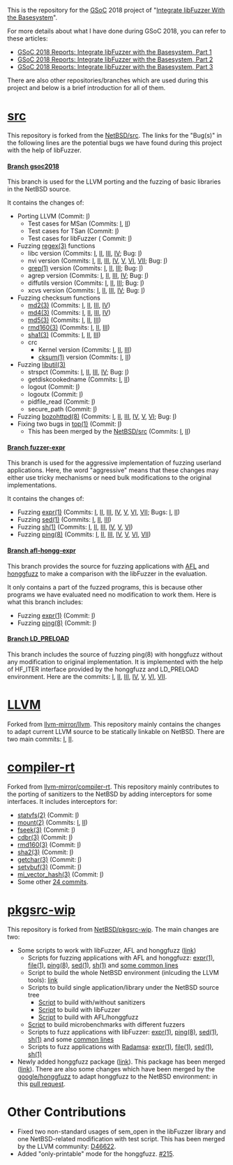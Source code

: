 This is the repository for the [GSoC](https://summerofcode.withgoogle.com/) 2018 project of 
"[Integrate libFuzzer With the Basesystem](https://summerofcode.withgoogle.com/projects/#6417656001855488)".

For more details about what I have done during GSoC 2018, you can refer to these articles:

- [GSoC 2018 Reports: Integrate libFuzzer with the Basesystem, Part 1](http://blog.netbsd.org/tnf/entry/gsoc_2018_reports_integrate_libfuzzer)
- [GSoC 2018 Reports: Integrate libFuzzer with the Basesystem, Part 2](http://blog.netbsd.org/tnf/entry/gsoc_2018_reports_integrate_libfuzzer1)
- [GSoC 2018 Reports: Integrate libFuzzer with the Basesystem, Part 3](http://blog.netbsd.org/tnf/entry/gsoc_2018_reports_integrate_libfuzzer2)

There are also other repositories/branches which are used during this project and below
is a brief introduction for all of them.


# [src](https://github.com/plusun/src/)
This repository is forked from the [NetBSD/src](https://github.com/NetBSD/src). The links for
the "Bug(s)" in the following lines are the potential bugs we have found during this project
with the help of libFuzzer.

#### [Branch gsoc2018](https://github.com/plusun/src/)
This branch is used for the LLVM porting and the fuzzing of basic libraries in the NetBSD source.

It contains the changes of:
- Porting LLVM (Commit: [I](https://github.com/plusun/src/commit/57ce7ee505381288e2c075f5bc24e454dcaa8774))
  - Test cases for MSan (Commits: [I](https://github.com/plusun/src/commit/78d5dfd33215508af3a8824c7ba1392d6ceacf8a), [II](https://github.com/plusun/src/commit/5d96c8f8e084f006824536bfd0622ee3788bc23c))
  - Test cases for TSan (Commit: [I](https://github.com/plusun/src/commit/5f537712dde1e4eb87b6022e371cd48393a4bb5e))
  - Test cases for libFuzzer ( Commit: [I](https://github.com/plusun/src/commit/ff6d9228c17140919df34c280e32823bcbf7ecf6))
- Fuzzing [regex(3)](http://netbsd.gw.com/cgi-bin/man-cgi?regex+3+NetBSD-current) functions
  - libc version (Commits: [I](https://github.com/plusun/src/commit/0d828a78c982fb2289b86ec619896bfda55c29d7), [II](https://github.com/plusun/src/commit/74bc15fcf31878278cb8f8281a1bbde843e6ae1c), [III](https://github.com/plusun/src/commit/f4653a2a658a7422f4ee4077906dcdb3e0448850), [IV](https://github.com/plusun/src/commit/5bb3dffd418d72ff018782ad0f056f82560bf0fb); Bug: [I](https://github.com/plusun/src/tree/gsoc2018/tests/fuzz/regex/libc/regexec/bug))
  - nvi version (Commits: [I](https://github.com/plusun/src/commit/336cc66b3cae2448d8a984a076d2ee921a946760), [II](https://github.com/plusun/src/commit/4b956b7fc9d8bfe95be7e9c876aa685615e1774c), [III](https://github.com/plusun/src/commit/99b455119b26377273ee2502f2fdd6adf702f6c0), [IV](https://github.com/plusun/src/commit/b49e95e9d3692f40fc3d75ec886fb3ffe7bc09f2), [V](https://github.com/plusun/src/commit/498b45c2c6da90004a78fa91383f09bbab503873), [VI](https://github.com/plusun/src/commit/dfa23d9c2d850998be1e2786527c39986efa514e), [VII](https://github.com/plusun/src/commit/cbf271e1340f301ead4b228c10848fba0e45afbe); Bug: [I](https://github.com/plusun/src/tree/gsoc2018/tests/fuzz/regex/nvi/regcomp/bug))
  - [grep(1)](http://netbsd.gw.com/cgi-bin/man-cgi?grep+1+NetBSD-current) version (Commits: [I](https://github.com/plusun/src/commit/0c239dc46ba2f536c76c3004e1cca3c7d0255ada), [II](https://github.com/plusun/src/commit/3256c321a71765ae23ca3caa1e6bf763de651901), [III](https://github.com/plusun/src/commit/f826dbbca7b610582506ca71ec62f58909f5a0b5); Bug: [I](https://github.com/plusun/src/tree/gsoc2018/tests/fuzz/regex/grep/regcomp/bug))
  - agrep version (Commits: [I](https://github.com/plusun/src/commit/3899801db97939780073ec9089b15d7f7c7ad389), [II](https://github.com/plusun/src/commit/3d6fd232d33c577d5e708d472ecfafa9643b8e1a), [III](https://github.com/plusun/src/commit/e22e4257cd8c4886ce81df54397278c27cc4480c), [IV](https://github.com/plusun/src/commit/9ac1010586bd05122316e41e70171ba295b3b8cf); Bug: [I](https://github.com/plusun/src/tree/gsoc2018/tests/fuzz/regex/agrep/regcomp/bug))
  - diffutils version (Commits: [I](https://github.com/plusun/src/commit/890b7da466dd07db729133e382522fc2e2dc74bd), [II](https://github.com/plusun/src/commit/e481c49978c4d346eae9b9d392576f1dc589eab7), [III](https://github.com/plusun/src/commit/c9c18a7670db622d4943520aee9ab5bcf4e81df2); Bug: [I](https://github.com/plusun/src/tree/gsoc2018/tests/fuzz/regex/diffutils/regcomp/bug))
  - xcvs version (Commits: [I](https://github.com/plusun/src/commit/331f44467b22f526adc5301ef66cbae97170a835), [II](https://github.com/plusun/src/commit/b3a3f41ee8d9a330fc16eda304c03f20d8e170ab), [III](https://github.com/plusun/src/commit/cf8bb22313d14bed6d33f795bf0e0c8e49c7b3c4), [IV](https://github.com/plusun/src/commit/6817666411ff0286415e4035c5c2ce09298f8a0d); Bug: [I](https://github.com/plusun/src/tree/gsoc2018/tests/fuzz/regex/xcvs/regcomp/bug))
- Fuzzing checksum functions
  - [md2(3)](http://netbsd.gw.com/cgi-bin/man-cgi?md2+3+NetBSD-current) (Commits: [I](https://github.com/plusun/src/commit/f98643efbf1a475a960607437cffaaf939f57148), [II](https://github.com/plusun/src/commit/487f7fbe9652b0b26a384a2421cae3dc545bef08), [III](https://github.com/plusun/src/commit/064728ed5889ec7188d6393066b9906faa8c604e), [IV](https://github.com/plusun/src/commit/a5dfb400ef57f878cdd618499648745b60a1a998))
  - [md4(3)](http://netbsd.gw.com/cgi-bin/man-cgi?md4+3+NetBSD-current) (Commits: [I](https://github.com/plusun/src/commit/9617b488df058c8a82fd2b1e32e188c7674b0e96), [II](https://github.com/plusun/src/commit/af63ca067a85ea8aec158121971f6fb5f6c6633e), [III](https://github.com/plusun/src/commit/bb2ad52244abf7035d2137eca29e8b222f9164c7), [IV](https://github.com/plusun/src/commit/fb3ea9960e762cb5ebdfcae784456ee81bb25980))
  - [md5(3)](http://netbsd.gw.com/cgi-bin/man-cgi?md5+3+NetBSD-current) (Commits: [I](https://github.com/plusun/src/commit/b1c448ccd690b81cb39b699443fd70796545e6f4), [II](https://github.com/plusun/src/commit/49f4eecb96b52f23c00b32a770eb06450edb438f), [III](https://github.com/plusun/src/commit/382ffc6c1d83c4ee48a60316e907dfff9efa57d8))
  - [rmd160(3)](http://netbsd.gw.com/cgi-bin/man-cgi?rmd160+3+NetBSD-current) (Commits: [I](https://github.com/plusun/src/commit/150bc7d0a246c01fafe6dda6d619b3a37bb764d6), [II](https://github.com/plusun/src/commit/5e5cf9a836a2a1281a8a84633b5b20d63d6484ae), [III](https://github.com/plusun/src/commit/55445f63232410d86b3d3fe1fd21d1ded6afe603))
  - [sha1(3)](http://netbsd.gw.com/cgi-bin/man-cgi?sha1+3+NetBSD-7.0) (Commits: [I](https://github.com/plusun/src/commit/ed13aee7f4c0e29971c4ab81772598c20cf70323), [II](https://github.com/plusun/src/commit/95f43f96cf0e8468e4fcec77da0861b6ff5dc0f6), [III](https://github.com/plusun/src/commit/da7b6c2befb84949284484309f53c52336a2d3bf))
  - crc
    - Kernel version (Commits: [I](https://github.com/plusun/src/commit/c7895218545c6c9c8f75dbb68b5bfb8969bc1026), [II](https://github.com/plusun/src/commit/04ebf91ddb2fc1de6cf93552d557b27495a6c24b), [III](https://github.com/plusun/src/commit/2cdabfc8bf16fcf7ae44e55f1d98fb48a91e1e62))
    - [cksum(1)](http://netbsd.gw.com/cgi-bin/man-cgi?cksum+1+NetBSD-current) version (Commits: [I](https://github.com/plusun/src/commit/4e58562badf5372da6cd0edc599282ee2b0929be), [II](https://github.com/plusun/src/commit/26a0a2972d5b5c8668c0115d0e81477d622bcceb))
- Fuzzing [libutil(3)](http://netbsd.gw.com/cgi-bin/man-cgi?libutil+3+NetBSD-current)
  - strspct (Commits: [I](https://github.com/plusun/src/commit/67d5e6f8b1d664615291a130f1d4c0af2f3f3247), [II](https://github.com/plusun/src/commit/169d088bc2ade00132e043f138b5112abcecdc40), [III](https://github.com/plusun/src/commit/5ef008a0ec55ccfc62e7c8264f673d6591a2abd1), [IV](https://github.com/plusun/src/commit/37e30c19869c83af99cf1a82d10242d3df0155a2); Bug: [I](https://github.com/plusun/src/tree/gsoc2018/tests/fuzz/libutil/strspct/bug))
  - getdiskcookedname (Commits: [I](https://github.com/plusun/src/commit/99fa066bf1c7fa40efccfc4e4a555a98c4e01328), [II](https://github.com/plusun/src/commit/19fee4bb64cb70f791df30ba798e0888aec1f24d))
  - logout (Commit: [I](https://github.com/plusun/src/commit/de460602fa09b0a0247fc42914b87a0cae15ecfa))
  - logoutx (Commit: [I](https://github.com/plusun/src/commit/92d97487b8ae3270fbcd8edfd2597e30ebb43f66))
  - pidfile_read (Commit: [I](https://github.com/plusun/src/commit/83a8d6fd2e080612634ebc362f6b228b8785068e))
  - secure_path (Commit: [I](https://github.com/plusun/src/commit/a976a33e0593b1bde3ade93a37bbc0c4fc91630d))
- Fuzzing [bozohttpd(8)](http://netbsd.gw.com/cgi-bin/man-cgi?bozohttpd+8+NetBSD-7.0) (Commits: [I](https://github.com/plusun/src/commit/192d68491d36660e73816e0df4adf9a907821667), [II](https://github.com/plusun/src/commit/312c8ee93bf2ed244ae915ed3fc42f65e9d8416b), [III](https://github.com/plusun/src/commit/a678877b72a8a9534b898eff909355a0068c4733), [IV](https://github.com/plusun/src/commit/538944520ea439d8830a3651ea68eacf601acdb6), [V](https://github.com/plusun/src/commit/2d883e060ea38f20bf59a95d65f7f7ca600ea0f0), [VI](https://github.com/plusun/src/commit/492f1d7621bfc190885a361c0e75d92c225d9e23); Bug: [I](https://github.com/plusun/src/tree/gsoc2018/tests/fuzz/bozohttpd/bozohttpd/bug))
- Fixing two bugs in [top(1)](http://netbsd.gw.com/cgi-bin/man-cgi?top+1.i386+NetBSD-7.1.2) (Commit: [I](https://github.com/plusun/src/commit/161607510d44ee407010783a02fd6a4a4e790e04))
  - This has been merged by the [NetBSD/src]() (Commits: [I](https://github.com/NetBSD/src/commit/0127224588b2392894a1860e3e4473b4d09737d9), [II](https://github.com/NetBSD/src/commit/773e262b99a13372328c120d05da59d810b38b35))

#### [Branch fuzzer-expr](https://github.com/plusun/src/tree/fuzzer-expr)
This branch is used for the aggressive implementation of fuzzing userland applications.
Here, the word "aggressive" means that these changes may either use tricky mechanisms
or need bulk modifications to the original implementations.

It contains the changes of:
- Fuzzing [expr(1)](http://netbsd.gw.com/cgi-bin/man-cgi?expr+1+NetBSD-current) (Commits: [I](https://github.com/plusun/src/commit/237d95ea82656f8d7a8a1e1ac3cea81f06505a5c), [II](https://github.com/plusun/src/commit/236316e980e653912d2bd3ea117b4db8ab473e09), [III](https://github.com/plusun/src/commit/5b6a912ba0adbffc40f2b382e98143ad17547a6b), [IV](https://github.com/plusun/src/commit/13025204c5d8117a9debae25507c00ed91798413), [V](https://github.com/plusun/src/commit/0de68641bd5453e615ed078731d820cadbcfbf4f), [VI](https://github.com/plusun/src/commit/cac87439bd786616765a3cbfe3157d3afc087a6c), [VII](https://github.com/plusun/src/commit/f97b43befa920b7ff517fedccf7f1564f7eb8937); Bugs: [I](https://github.com/plusun/src/commit/0978ffd444b1eee130469ba0757fc9c5eea20f11), [II](https://github.com/plusun/src/commit/2015b1736b8696f230cf3bd6d358627fb136caa1))
- Fuzzing [sed(1)](http://netbsd.gw.com/cgi-bin/man-cgi?sed++NetBSD-current) (Commits: [I](https://github.com/plusun/src/commit/7ffe9f0913bd5df467c3954e465b113baeec0478), [II](https://github.com/plusun/src/commit/7f7a5fe1ce8878c16038501a4f56d8034ee1b0f1), [III](https://github.com/plusun/src/commit/5813323167821b994472ed99452b5a941143c6b8))
- Fuzzing [sh(1)](http://netbsd.gw.com/cgi-bin/man-cgi/man?sh++NetBSD-5.0) (Commits: [I](https://github.com/plusun/src/commit/330d96ab65ab89588fc5b77a1e80c1dc56332630), [II](https://github.com/plusun/src/commit/3fe4285b1f502f03c8360bbb73c07176148f3980), [III](https://github.com/plusun/src/commit/61a2c9e582bb1e53e8f3948f42c44c5d015742a9), [IV](https://github.com/plusun/src/commit/2bf88393158ed18e7752eb32aadacccc1544d0c4), [V](https://github.com/plusun/src/commit/e522c4734ed3a3729017c933947ad57295c234e9), [VI](https://github.com/plusun/src/commit/9e8975e5b346f40dc34f3ef5a383e9e9a60275b6))
- Fuzzing [ping(8)](http://netbsd.gw.com/cgi-bin/man-cgi?ping+8+NetBSD-6.0+i386) (Commits: [I](https://github.com/plusun/src/commit/e1c3961309aee28627a8ad584f5d0de1b8594e62), [II](https://github.com/plusun/src/commit/2899dff446e040046b0b096ad733c806824aafb2), [III](https://github.com/plusun/src/commit/8bd62773df09a7cdd987cd0082ac8a940514e90c), [IV](https://github.com/plusun/src/commit/726e4f31a301e037163d2b9e05e54dd9bbd01dda), [V](https://github.com/plusun/src/commit/0652e35542ba8b7bdd3a1ce1252e6726a4eadd88), [VI](https://github.com/plusun/src/commit/f9c75acc55f053f3986c5f5d647e04eb0222a459), [VII](https://github.com/plusun/src/commit/ff93df23a0383502d7e8af8d9289d52569b9999b))

#### [Branch afl-hongg-expr](https://github.com/plusun/src/tree/afl-hongg-expr)
This branch provides the source for fuzzing applications with [AFL](http://lcamtuf.coredump.cx/afl/) and
[honggfuzz](https://github.com/google/honggfuzz) to make a comparison with the libFuzzer in the evaluation.

It only contains a part of the fuzzed programs, this is because other programs we have evaluated need no
modification to work them. Here is what this branch includes:
- Fuzzing [expr(1)](http://netbsd.gw.com/cgi-bin/man-cgi?expr+1+NetBSD-current) (Commit: [I](https://github.com/plusun/src/commit/14bd975209149352f8aea4ace6be70a18541afb8))
- Fuzzing [ping(8)](netbsd.gw.com/cgi-bin/man-cgi?ping+8+NetBSD-6.0+i386) (Commit: [I](https://github.com/plusun/src/commit/7adf30b6d2ec13449c1327468e44974162258b4f))

#### [Branch LD_PRELOAD](https://github.com/plusun/src/tree/LD_PRELOAD)
This branch includes the source of fuzzing ping(8) with honggfuzz without any modification to original
implementation. It is implemented with the help of HF_ITER interface provided by the honggfuzz and
LD_PRELOAD environment. Here are the commits: [I](https://github.com/plusun/src/commit/4c5e2d86a6d4453eefc264d5f55374973e5425a3), [II](https://github.com/plusun/src/commit/e1920ca6c6250bbc632446187ea5cc98a7c2c423), [III](https://github.com/plusun/src/commit/5c11886077794985eddf4531a08f340ee97b96c1), [IV](https://github.com/plusun/src/commit/eeca866c9cffd34f971ba6a0a3aee94e032b9518), [V](https://github.com/plusun/src/commit/60c885dd6cb59e77bd12602f8b5295f7e7d86599), [VI](https://github.com/plusun/src/commit/50c871c61c4ec84bcb7b72bf41ef5dd8783fc0ba), [VII](https://github.com/plusun/src/commit/5b673a763c36e008bb31beac9abb6b027931f47f).


# [LLVM](https://github.com/plusun/llvm)
Forked from [llvm-mirror/llvm](https://github.com/llvm-mirror/llvm). This repository mainly contains
the changes to adapt current LLVM source to be statically linkable on NetBSD. There are two main commits:
[I](https://github.com/plusun/llvm/commit/50276909bce4d0d89fbeaa40860de61b46f72af0),
[II](https://github.com/plusun/llvm/commit/d05b8fcfad739d116227e198be88baa5f8699383).


# [compiler-rt](https://github.com/plusun/compiler-rt)
Forked from [llvm-mirror/compiler-rt](https://github.com/llvm-mirror/compiler-rt). This repository mainly
contributes to the porting of sanitizers to the NetBSD by adding interceptors for some interfaces. It includes
interceptors for:
- [statvfs(2)](http://netbsd.gw.com/cgi-bin/man-cgi?statvfs+2+NetBSD-current) (Commit: [I](https://github.com/plusun/compiler-rt/commit/4de2507cd566b437c8421eab95b87034828e3d25))
- [mount(2)](http://netbsd.gw.com/cgi-bin/man-cgi?mount+2+NetBSD-current) (Commits: [I](https://github.com/plusun/compiler-rt/commit/76d0859d5e67d8b17ec259654b996921e99323e5), [II](https://github.com/plusun/compiler-rt/commit/488332eb9e433dcdcc4a35e6795a5bb2f5e54169))
- [fseek(3)](http://netbsd.gw.com/cgi-bin/man-cgi?fseek+3+NetBSD-7.0) (Commit: [I](https://github.com/plusun/compiler-rt/commit/6d466c20aaf4e8e1894daacb7d3dd9ce88b6086f))
- [cdbr(3)](http://netbsd.gw.com/cgi-bin/man-cgi?cdbr+3+NetBSD-current) (Commit: [I](https://github.com/plusun/compiler-rt/commit/08bca30852bbd09d49b7cb32f903885b76ca9d16))
- [rmd160(3)](http://netbsd.gw.com/cgi-bin/man-cgi?rmd160+3+NetBSD-6.0) (Commit: [I](https://github.com/plusun/compiler-rt/commit/d095434de3babb5aae4ec16e1ac0bae815e7f5f7))
- [sha2(3)](http://netbsd.gw.com/cgi-bin/man-cgi?sha2+3+NetBSD-7.0) (Commit: [I](https://github.com/plusun/compiler-rt/commit/c8f480dcdae15736ad04c0f4b4aad1d702f157ae))
- [getchar(3)](http://netbsd.gw.com/cgi-bin/man-cgi?getchar+3+NetBSD-current) (Commit: [I](https://github.com/plusun/compiler-rt/commit/b33125fe5df40556082eaba922c8b2c1e78df233))
- [setvbuf(3)](http://netbsd.gw.com/cgi-bin/man-cgi?setvbuf+3+NetBSD-current) (Commit: [I](https://github.com/plusun/compiler-rt/commit/32fedd0bbc5f626018b3ca1b347ad4a1ab29289b))
- [mi_vector_hash(3)](http://netbsd.gw.com/cgi-bin/man-cgi?mi_vector_hash+3+NetBSD-6.0) (Commit: [I](https://github.com/plusun/compiler-rt/commit/38c8ba25ba93312b2e16e6871cfa28f69a58f7a1))
- Some other [24 commits](https://github.com/plusun/compiler-rt/pull/1/commits).


# [pkgsrc-wip](https://github.com/plusun/pkgsrc-wip)
This repository is forked from [NetBSD/pkgsrc-wip](https://github.com/NetBSD/pkgsrc-wip). The main
changes are two:
- Some scripts to work with libFuzzer, AFL and honggfuzz ([link](https://github.com/plusun/pkgsrc-wip/tree/gsoc2018/compiler-rt-netbsd))
  - Scripts for fuzzing applications with AFL and honggfuzz: [expr(1)](https://github.com/plusun/pkgsrc-wip/blob/gsoc2018/compiler-rt-netbsd/afl-hongg-fuzz-expr.sh), [file(1)](https://github.com/plusun/pkgsrc-wip/blob/gsoc2018/compiler-rt-netbsd/afl-hongg-fuzz-file.sh), [ping(8)](https://github.com/plusun/pkgsrc-wip/blob/gsoc2018/compiler-rt-netbsd/afl-hongg-fuzz-ping.sh), [sed(1)](https://github.com/plusun/pkgsrc-wip/blob/gsoc2018/compiler-rt-netbsd/afl-hongg-fuzz-sed.sh), [sh(1)](https://github.com/plusun/pkgsrc-wip/blob/gsoc2018/compiler-rt-netbsd/afl-hongg-fuzz-sh.sh) and [some common lines](https://github.com/plusun/pkgsrc-wip/blob/gsoc2018/compiler-rt-netbsd/afl-honggfuzz-header.sh)
  - Script to build the whole NetBSD environment (inlcuding the LLVM tools): [link](https://github.com/plusun/pkgsrc-wip/blob/gsoc2018/compiler-rt-netbsd/build-all.sh)
  - Scripts to build single application/library under the NetBSD source tree
    - [Script](https://github.com/plusun/pkgsrc-wip/blob/gsoc2018/compiler-rt-netbsd/build-one.sh) to build with/without sanitizers
    - [Script](https://github.com/plusun/pkgsrc-wip/blob/gsoc2018/compiler-rt-netbsd/build-one-fuzzer.sh) to build with libFuzzer
    - [Script](https://github.com/plusun/pkgsrc-wip/blob/gsoc2018/compiler-rt-netbsd/build-one-afl-honggfuzz.sh) to build with AFL/honggfuzz
  - [Script](https://github.com/plusun/pkgsrc-wip/blob/gsoc2018/compiler-rt-netbsd/fuzz-microbenchmark.sh) to build microbenchmarks with different fuzzers
  - Scripts to fuzz applications with libFuzzer: [expr(1)](https://github.com/plusun/pkgsrc-wip/blob/gsoc2018/compiler-rt-netbsd/fuzz_expr.sh), [ping(8)](https://github.com/plusun/pkgsrc-wip/blob/gsoc2018/compiler-rt-netbsd/fuzz_ping.sh), [sed(1)](https://github.com/plusun/pkgsrc-wip/blob/gsoc2018/compiler-rt-netbsd/fuzz_sed.sh), [sh(1)](https://github.com/plusun/pkgsrc-wip/blob/gsoc2018/compiler-rt-netbsd/fuzz_sh.sh) and some [common lines](https://github.com/plusun/pkgsrc-wip/blob/gsoc2018/compiler-rt-netbsd/fuzzer_header.sh)
  - Scripts to fuzz applications with [Radamsa](https://github.com/aoh/radamsa): [expr(1)](https://github.com/plusun/pkgsrc-wip/blob/gsoc2018/compiler-rt-netbsd/radamsa-fuzz-expr.sh), [file(1)](https://github.com/plusun/pkgsrc-wip/blob/gsoc2018/compiler-rt-netbsd/radamsa-fuzz-file.sh), [sed(1)](https://github.com/plusun/pkgsrc-wip/blob/gsoc2018/compiler-rt-netbsd/radamsa-fuzz-sed.sh), [sh(1)](https://github.com/plusun/pkgsrc-wip/blob/gsoc2018/compiler-rt-netbsd/radamsa-fuzz-sh.sh)
- Newly added honggfuzz package ([link](https://github.com/plusun/pkgsrc-wip/tree/gsoc2018/honggfuzz)). This package has been merged ([link](https://github.com/NetBSD/pkgsrc-wip/tree/master/honggfuzz)). There are also some changes which have been merged by the [google/honggfuzz](https://github.com/google/honggfuzz) to adapt honggfuzz to the NetBSD environment: in this [pull request](https://github.com/google/honggfuzz/pull/212).


# Other Contributions
- Fixed two non-standard usages of sem_open in the libFuzzer library and one NetBSD-related modification with test script. This has been merged by the LLVM community: [D46622](https://reviews.llvm.org/D46622).
- Added "only-printable" mode for the honggfuzz. [#215](https://github.com/google/honggfuzz/pull/215).
